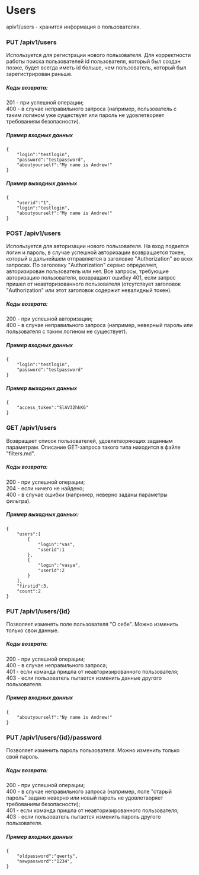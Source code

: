 # Users

apiv1/users - хранится информация о пользователях.

### PUT /apiv1/users

Используется для регистрации нового пользователя. Для корректности работы поиска пользователей id пользователя, который был создан позже, будет всегда иметь id больше, чем пользователь, который был зарегистрирован раньше.

##### Коды возврата:
201 - при успешной операции;<br />
400 - в случае неправильного запроса (например, пользователь с таким логином уже существует или пароль не удовлетворяет требованиям безопасности).<br />

##### Пример входных данных
    {
        "login":"testlogin",
        "password":"testpassword",
        "aboutyourself":"My name is Andrew!"
    }
    
##### Пример выходных данных
    {
        "userid":"1",
        "login":"testlogin",
        "aboutyourself":"My name is Andrew!"
    }
    
### POST /apiv1/users

Используется для авторизации нового пользователя. На вход подается логин и пароль, в случае успешной авторизации возвращается токен, который в дальнейшем отправляется в заголовке "Authorization" во всех запросах. По заголовку "Authorization" сервис определяет, авторизирован пользователь или нет. Все запросы, требующие авторизацию пользователя, возвращают ошибку 401, если запрос пришел от неавторизованного пользователя (отсутствует заголовок "Authorization" или этот заголовок содержит невалидный токен).

##### Коды возврата:
200 - при успешной авторизации;<br />
400 - в случае неправильного запроса (например, неверный пароль или пользователя с таким логином не существует).<br />

##### Пример входных данных
    {
        "login":"testlogin",
        "password":"testpassword"
    }
    
##### Пример выходных данных
    {
        "access_token":"SlAV32hkKG"
    }

### GET /apiv1/users

Возвращает список пользователей, удовлетворяющих заданным параметрам. Описание GET-запроса такого типа находится в файле "filters.md".

##### Коды возврата:
200 - при успешной операции;<br />
204 - если ничего не найдено;<br />
400 - в случае ошибки (например, неверно заданы параметры фильтра).<br />

##### Пример выходных данных:
    {
        "users":[
            {
                "login":"vas",
                "userid":1
            },
            {
                "login":"vasya",
                "userid":2
            }
        ],
        "firstid":3,
        "count":2
    }
    
### PUT /apiv1/users/{id}

Позволяет изменять поле пользователя "О себе". Можно изменить только свои данные.

##### Коды возврата:
200 - при успешной операции;<br />
400 - в случае неправильного запроса;<br />
401 - если команда пришла от неавторизированного пользователя;<br />
403 - если пользователь пытается изменить данные другого пользователя.<br />

##### Пример входных данных
    {
        "aboutyourself":"Ny name is Andrew!"
    }
    
### PUT /apiv1/users/{id}/password

Позволяет изменить пароль пользователя. Можно изменить только свой пароль.

##### Коды возврата:
200 - при успешной операции;<br />
400 - в случае неправильного запроса (например, поле "старый пароль" задано неверно или новый пароль не удовлетворяет требованиям безопасности);<br />
401 - если команда пришла от неавторизированного пользователя;<br />
403 - если пользователь пытается изменить пароль другого пользователя.<br />

##### Пример входных данных
    {
        "oldpassword":"qwerty",
        "newpassword":"1234",
    }
